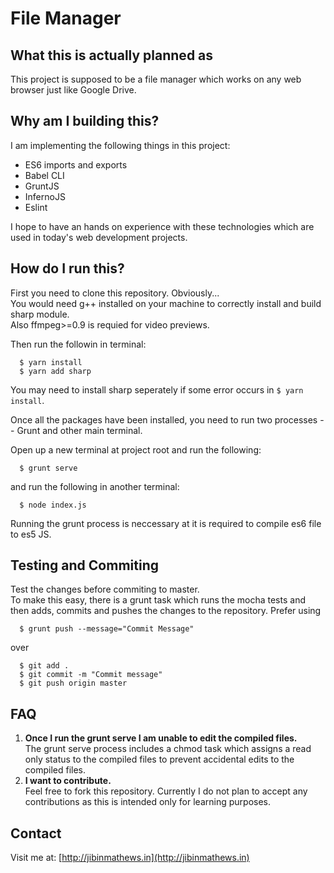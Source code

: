 # File Manager
## What this is actually planned as
This project is supposed to be a file manager which works on any web browser just like Google Drive.

## Why am I building this?
I am implementing the following things in this project:
* ES6 imports and exports
* Babel CLI
* GruntJS
* InfernoJS
* Eslint

I hope to have an hands on experience with these technologies which are used in today's web development projects.

## How do I run this?
First you need to clone this repository. Obviously...  
You would need g++ installed on your machine to correctly install and build sharp module.  
Also ffmpeg>=0.9 is requied for video previews.

Then run the followin in terminal:  
```shell
  $ yarn install
  $ yarn add sharp
```
You may need to install sharp seperately if some error occurs in ``` $ yarn install ```.  

Once all the packages have been installed, you need to run two processes -- Grunt and other main terminal.  

Open up a new terminal at project root and run the following:
```shell
  $ grunt serve
```

and run the following in another terminal:
```shell
  $ node index.js
```

Running the grunt process is neccessary at it is required to compile es6 file to es5 JS. 

## Testing and Commiting
Test the changes before commiting to master.  
To make this easy, there is a grunt task which runs the mocha tests and then adds, commits and pushes the changes to the repository.  Prefer using 
```shell
  $ grunt push --message="Commit Message"
```
over 
```shell
  $ git add .
  $ git commit -m "Commit message"
  $ git push origin master
```

## FAQ
1. **Once I run the grunt serve I am unable to edit the compiled files.**  
    The grunt serve process includes a chmod task which assigns a read only status to the compiled files to prevent accidental edits to the compiled files.
2. **I want to contribute.**  
    Feel free to fork this repository. Currently I do not plan to accept any contributions as this is intended only for learning purposes.

## Contact
Visit me at: [http://jibinmathews.in](http://jibinmathews.in)
